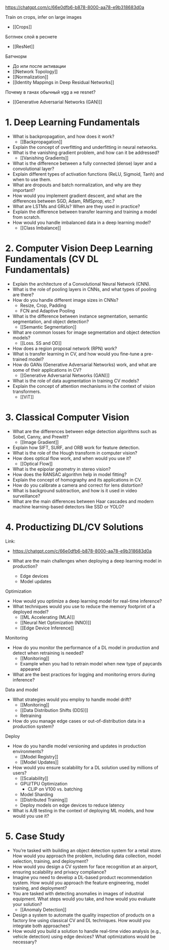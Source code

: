 
https://chatgpt.com/c/66e0dfb6-b878-8000-aa78-e9b318683d0a

Train on crops, infer on large images
- [[Crops]]

Ботлнек слой в реснете
- [[ResNet]]

Батчнорм
- До или после активации
- [[Network Topology]]
- [[Normalization]]
- [[Identity Mappings in Deep Residual Networks]]

Почему в ганах обычный vgg а не resnet?
- [[Generative Adversarial Networks (GAN)]]

# 1. Deep Learning Fundamentals

- What is backpropagation, and how does it work?
	- [[Backpropagation]]
- Explain the concept of overfitting and underfitting in neural networks.
- What is the vanishing gradient problem, and how can it be addressed?
	- [[Vanishing Gradients]]
- What is the difference between a fully connected (dense) layer and a convolutional layer?
- Explain different types of activation functions (ReLU, Sigmoid, Tanh) and when to use them.
- What are dropouts and batch normalization, and why are they important?
- How would you implement gradient descent, and what are the differences between SGD, Adam, RMSprop, etc.?
- What are LSTMs and GRUs? When are they used in practice?
- Explain the difference between transfer learning and training a model from scratch.
- How would you handle imbalanced data in a deep learning model?
	- [[Class Imbalance]]

# 2. Computer Vision Deep Learning Fundamentals (CV DL Fundamentals)

- Explain the architecture of a Convolutional Neural Network (CNN).
- What is the role of pooling layers in CNNs, and what types of pooling are there?
- How do you handle different image sizes in CNNs?
	- Resize, Crop, Padding
	- FCN and Adaptive Pooling
- What is the difference between instance segmentation, semantic segmentation, and object detection?
	- [[Semantic Segmentation]]
- What are common losses for image segmentation and object detection models?
	- [[Loss. SS and OD]]
- How does a region proposal network (RPN) work?
- What is transfer learning in CV, and how would you fine-tune a pre-trained model?
- How do GANs (Generative Adversarial Networks) work, and what are some of their applications in CV?
	- [[Generative Adversarial Networks (GAN)]]
- What is the role of data augmentation in training CV models?
- Explain the concept of attention mechanisms in the context of vision transformers.
	- [[ViT]]

# 3. Classical Computer Vision

- What are the differences between edge detection algorithms such as Sobel, Canny, and Prewitt?
	- [[Image Gradient]]
- Explain how SIFT, SURF, and ORB work for feature detection.
- What is the role of the Hough transform in computer vision?
- How does optical flow work, and when would you use it?
	- [[Optical Flow]]
- What is the epipolar geometry in stereo vision?
- How does the RANSAC algorithm help in model fitting?
- Explain the concept of homography and its applications in CV.
- How do you calibrate a camera and correct for lens distortion?
- What is background subtraction, and how is it used in video surveillance?
- What are the main differences between Haar cascades and modern machine learning-based detectors like SSD or YOLO?

# 4. Productizing DL/CV Solutions

Link:
- https://chatgpt.com/c/66e0dfb6-b878-8000-aa78-e9b318683d0a

- What are the main challenges when deploying a deep learning model in production?
	- Edge devices
	- Model updates

Optimization
- How would you optimize a deep learning model for real-time inference?
- What techniques would you use to reduce the memory footprint of a deployed model?
	- [[ML Accelerating (MLA)]]
	- [[Neural Net Optimization (NNO)]]
	- [[Edge Device Inference]]

Monitoring
- How do you monitor the performance of a DL model in production and detect when retraining is needed?
	- [[Monitoring]]
	- Example when you had to retrain model when new type of paycards appeared
- What are the best practices for logging and monitoring errors during inference?

Data and model
- What strategies would you employ to handle model drift?
	- [[Monitoring]]
	- [[Data Distribution Shifts (DDS)]]
	- Retraining
- How do you manage edge cases or out-of-distribution data in a production system?

Deploy
- How do you handle model versioning and updates in production environments?
	- [[Model Registry]]
	- [[Model Updates]]
- How would you ensure scalability for a DL solution used by millions of users?
	- [[Scalability]]
	- GPU/TPU Optimization
		- CLIP on V100 vs. batching
	- Model Sharding
	- [[Distributed Training]]
	- Deploy models on edge devices to reduce latency
- What is A/B testing in the context of deploying ML models, and how would you use it?

# 5. Case Study

- You’re tasked with building an object detection system for a retail store. How would you approach the problem, including data collection, model selection, training, and deployment?
- How would you design a CV system for face recognition at an airport, ensuring scalability and privacy compliance?
- Imagine you need to develop a DL-based product recommendation system. How would you approach the feature engineering, model training, and deployment?
- You are tasked with detecting anomalies in images of industrial equipment. What steps would you take, and how would you evaluate your solution?
	- [[Anomaly Detection]]
- Design a system to automate the quality inspection of products on a factory line using classical CV and DL techniques. How would you integrate both approaches?
- How would you build a solution to handle real-time video analysis (e.g., vehicle detection) using edge devices? What optimizations would be necessary?